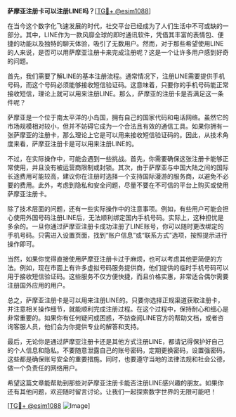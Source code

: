 **萨摩亚注册卡可以注册LINE吗？**[[TG💪+ @esim1088](https://t.me/s/esim1088)]

在当今这个数字化飞速发展的时代，社交平台已经成为了人们生活中不可或缺的一部分。其中，LINE作为一款风靡全球的即时通讯软件，凭借其丰富的表情包、便捷的功能以及独特的聊天体验，吸引了无数用户。然而，对于那些希望使用LINE的人来说，是否可以用萨摩亚注册卡来完成注册呢？这是一个让许多用户感到好奇的问题。

首先，我们需要了解LINE的基本注册流程。通常情况下，注册LINE需要提供手机号码，而这个号码必须能够接收短信验证码。这意味着，只要你的手机号码能正常接收短信，理论上就可以用来注册LINE。那么，萨摩亚的注册卡是否满足这一条件呢？

萨摩亚是一个位于南太平洋的小岛国，拥有自己的国家代码和电话网络。虽然它的市场规模相对较小，但并不妨碍它成为一个合法且有效的通信工具。如果你拥有一张萨摩亚的注册卡，那么理论上它是可以用来接收短信验证码的。因此，从技术角度来看，萨摩亚注册卡是可以用来注册LINE的。

不过，在实际操作中，可能会遇到一些挑战。首先，你需要确保这张注册卡能够正常使用，并且没有被运营商限制或封锁。其次，由于萨摩亚与中国大陆之间的国际长途费用可能较高，建议你在注册时选择一个支持国际漫游的服务商，以避免不必要的费用。此外，考虑到隐私和安全问题，尽量不要在不可信的平台上购买或使用萨摩亚注册卡。

除了技术层面的问题，还有一些实际操作中的注意事项。例如，有些用户可能会担心使用外国号码注册LINE后，无法顺利绑定国内手机号码。实际上，这种担忧是多余的。一旦你通过萨摩亚注册卡成功注册了LINE账号，你可以随时更改绑定的手机号码。只需进入设置页面，找到“账户信息”或“联系方式”选项，按照提示进行操作即可。

当然，如果你觉得直接使用萨摩亚注册卡过于麻烦，也可以考虑其他更简便的方法。例如，现在市面上有许多虚拟号码服务提供商，他们提供的临时手机号码可以用于接收短信验证码。这些服务不仅方便快捷，而且价格实惠，非常适合偶尔需要注册国外应用的用户。

总之，萨摩亚注册卡是可以用来注册LINE的。只要你选择正规渠道获取注册卡，并注意相关操作细节，就能顺利完成注册过程。在这个过程中，保持耐心和细心是非常重要的。如果你有任何疑问或困惑，不妨查阅LINE官方的帮助文档，或者咨询客服人员，他们会为你提供专业的解答和支持。

最后，无论你是通过萨摩亚注册卡还是其他方式注册LINE，都请记得保护好自己的个人信息和隐私。不要随意泄露自己的账号密码，定期更换密码，设置强密码，这些都是确保账号安全的重要措施。同时，也要遵守当地的法律法规和社会公德，做一个负责任的网络用户。

希望这篇文章能帮助到那些对萨摩亚注册卡能否注册LINE感兴趣的朋友。如果你还有其他问题，欢迎随时留言讨论。让我们一起探索数字世界的无限可能吧！

[[TG💪+ @esim1088](https://t.me/s/esim1088) ![Image](https://i.postimg.cc/4NQfJmqS/Snipaste-2025-05-13-00-14-12.png)]